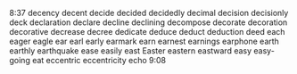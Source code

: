 8:37
decency
decent
decide
decided
decidedly
decimal
decision
decisionly
deck
declaration
declare
decline
declining
decompose
decorate
decoration
decorative
decrease
decree
dedicate
deduce
deduct
deduction
deed
each
eager
eagle
ear
earl
early
earmark
earn
earnest
earnings
earphone
earth
earthly
earthquake
ease
easily
east
Easter
eastern
eastward
easy
easy-going
eat
eccentric
eccentricity
echo
9:08